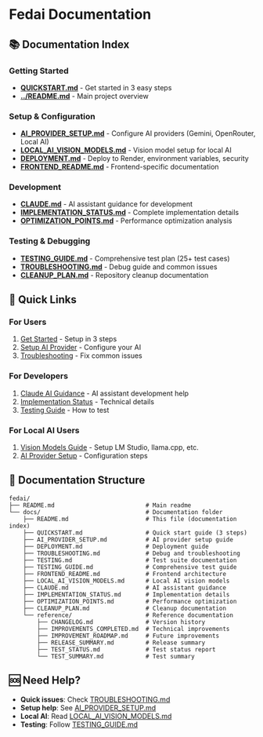 # Fedai Documentation

## 📚 Documentation Index

### Getting Started
- **[QUICKSTART.md](QUICKSTART.md)** - Get started in 3 easy steps
- **[../README.md](../README.md)** - Main project overview

### Setup & Configuration
- **[AI_PROVIDER_SETUP.md](AI_PROVIDER_SETUP.md)** - Configure AI providers (Gemini, OpenRouter, Local AI)
- **[LOCAL_AI_VISION_MODELS.md](LOCAL_AI_VISION_MODELS.md)** - Vision model setup for local AI
- **[DEPLOYMENT.md](DEPLOYMENT.md)** - Deploy to Render, environment variables, security
- **[FRONTEND_README.md](FRONTEND_README.md)** - Frontend-specific documentation

### Development
- **[CLAUDE.md](CLAUDE.md)** - AI assistant guidance for development
- **[IMPLEMENTATION_STATUS.md](IMPLEMENTATION_STATUS.md)** - Complete implementation details
- **[OPTIMIZATION_POINTS.md](OPTIMIZATION_POINTS.md)** - Performance optimization analysis

### Testing & Debugging
- **[TESTING_GUIDE.md](TESTING_GUIDE.md)** - Comprehensive test plan (25+ test cases)
- **[TROUBLESHOOTING.md](TROUBLESHOOTING.md)** - Debug guide and common issues
- **[CLEANUP_PLAN.md](CLEANUP_PLAN.md)** - Repository cleanup documentation

## 🚀 Quick Links

### For Users
1. [Get Started](QUICKSTART.md) - Setup in 3 steps
2. [Setup AI Provider](AI_PROVIDER_SETUP.md) - Configure your AI
3. [Troubleshooting](TROUBLESHOOTING.md) - Fix common issues

### For Developers
1. [Claude AI Guidance](CLAUDE.md) - AI assistant development help
2. [Implementation Status](IMPLEMENTATION_STATUS.md) - Technical details
3. [Testing Guide](TESTING_GUIDE.md) - How to test

### For Local AI Users
1. [Vision Models Guide](LOCAL_AI_VISION_MODELS.md) - Setup LM Studio, llama.cpp, etc.
2. [AI Provider Setup](AI_PROVIDER_SETUP.md) - Configuration steps

## 📖 Documentation Structure

```
fedai/
├── README.md                          # Main readme
└── docs/                              # Documentation folder
    ├── README.md                      # This file (documentation index)
    ├── QUICKSTART.md                  # Quick start guide (3 steps)
    ├── AI_PROVIDER_SETUP.md           # AI provider setup guide
    ├── DEPLOYMENT.md                  # Deployment guide
    ├── TROUBLESHOOTING.md             # Debug and troubleshooting
    ├── TESTING.md                     # Test suite documentation
    ├── TESTING_GUIDE.md               # Comprehensive test guide
    ├── FRONTEND_README.md             # Frontend architecture
    ├── LOCAL_AI_VISION_MODELS.md      # Local AI vision models
    ├── CLAUDE.md                      # AI assistant guidance
    ├── IMPLEMENTATION_STATUS.md       # Implementation details
    ├── OPTIMIZATION_POINTS.md         # Performance optimization
    ├── CLEANUP_PLAN.md                # Cleanup documentation
    └── reference/                     # Reference documentation
        ├── CHANGELOG.md               # Version history
        ├── IMPROVEMENTS_COMPLETED.md  # Technical improvements
        ├── IMPROVEMENT_ROADMAP.md     # Future improvements
        ├── RELEASE_SUMMARY.md         # Release summary
        ├── TEST_STATUS.md             # Test status report
        └── TEST_SUMMARY.md            # Test summary
```

## 🆘 Need Help?

- **Quick issues**: Check [TROUBLESHOOTING.md](TROUBLESHOOTING.md)
- **Setup help**: See [AI_PROVIDER_SETUP.md](AI_PROVIDER_SETUP.md)
- **Local AI**: Read [LOCAL_AI_VISION_MODELS.md](LOCAL_AI_VISION_MODELS.md)
- **Testing**: Follow [TESTING_GUIDE.md](TESTING_GUIDE.md)
